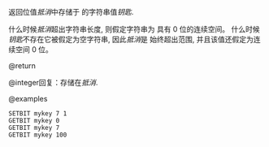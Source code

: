 返回位值*抵消*中存储于 的字符串值*钥匙*.

什么时候*抵消*超出字符串长度, 则假定字符串为
具有 0 位的连续空间。
什么时候*钥匙*不存在它被假定为空字符串, 因此*抵消*是
始终超出范围, 并且该值还假定为连续空间
0 位。

@return

@integer回复：存储在*抵消*.

@examples

```cli
SETBIT mykey 7 1
GETBIT mykey 0
GETBIT mykey 7
GETBIT mykey 100
```
